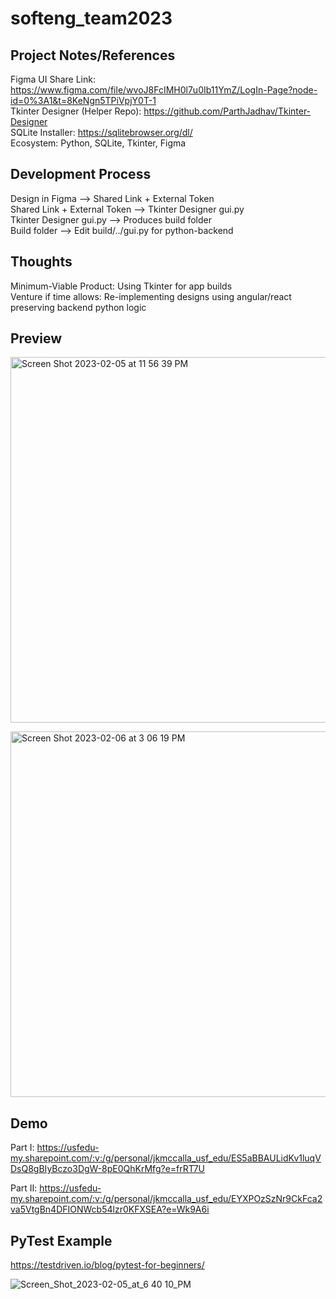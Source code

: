 # softeng_team2023

## Project Notes/References

Figma UI Share Link: https://www.figma.com/file/wvoJ8FcIMH0l7u0Ib11YmZ/LogIn-Page?node-id=0%3A1&t=8KeNgn5TPiVpjY0T-1 <br>
Tkinter Designer (Helper Repo): https://github.com/ParthJadhav/Tkinter-Designer <br>
SQLite Installer: https://sqlitebrowser.org/dl/ <br>
Ecosystem: Python, SQLite, Tkinter, Figma

## Development Process <br>

Design in Figma --> Shared Link + External Token <br>
Shared Link + External Token --> Tkinter Designer gui.py <br>
Tkinter Designer gui.py --> Produces build folder <br>
Build folder --> Edit build/../gui.py for python-backend 

## Thoughts <br>

Minimum-Viable Product: Using Tkinter for app builds <br>
Venture if time allows: Re-implementing designs using angular/react preserving backend python logic 

## Preview <br>

<img width="585" alt="Screen Shot 2023-02-05 at 11 56 39 PM" src="https://user-images.githubusercontent.com/59835986/216887108-650a0774-0b53-4325-887f-e741b37a9762.png"> <br>

<img width="585" alt="Screen Shot 2023-02-06 at 3 06 19 PM" src="https://user-images.githubusercontent.com/59835986/217073984-6d3f114a-dbb2-427b-bd2b-2940ea487dcb.png"> <br>

## Demo <br>

Part I: https://usfedu-my.sharepoint.com/:v:/g/personal/jkmccalla_usf_edu/ES5aBBAULidKv1luqVDsQ8gBIyBczo3DgW-8pE0QhKrMfg?e=frRT7U <br>

Part II: https://usfedu-my.sharepoint.com/:v:/g/personal/jkmccalla_usf_edu/EYXPOzSzNr9CkFca2va5VtgBn4DFIONWcb54lzr0KFXSEA?e=Wk9A6i

## PyTest Example <br>

https://testdriven.io/blog/pytest-for-beginners/ <br>

![Screen_Shot_2023-02-05_at_6 40 10_PM](https://user-images.githubusercontent.com/59835986/217027637-d9c1e830-7a18-4720-bd9c-e7a31be12b1d.png) <br>
